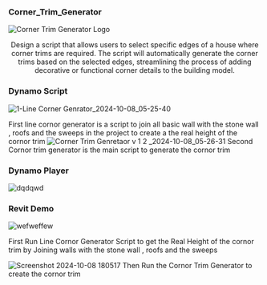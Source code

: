 ### Corner_Trim_Generator

![Corner Trim Generator Logo](https://github.com/user-attachments/assets/614cbdaa-4fc3-43cf-8743-fc02a8d5c5b8)

<p align="center">
Design a script that allows users to select specific edges of a house where corner trims are required. The script will automatically generate the corner trims based on the selected edges, streamlining the process of adding decorative or functional corner details to the building model.
</p>

### Dynamo Script 
![1-Line Corner Genrator_2024-10-08_05-25-40](https://github.com/user-attachments/assets/0343787c-c4e9-4cc2-a7de-098ac4293956)


First line cornor generator is a script to join all basic wall with the stone wall , roofs and the sweeps in the project to create a the real height of the cornor trim 
![Corner Trim Genretaor v 1 2 _2024-10-08_05-26-31](https://github.com/user-attachments/assets/228715fe-0937-41f5-864e-fb1d9011e33f)
Second Cornor trim generator is the main script to generate the cornor trim 

### Dynamo Player
![dqdqwd](https://github.com/user-attachments/assets/c9fc98fd-bebe-43e4-be7e-f973a752c98b)



### Revit Demo
![wefweffew](https://github.com/user-attachments/assets/5528cb7b-a037-495c-8ac4-00926bbcdc62)

First Run Line Cornor Generator Script to get the Real Height of the cornor trim by Joining walls with the stone wall , roofs and the sweeps 

![Screenshot 2024-10-08 180517](https://github.com/user-attachments/assets/f211b3b7-78b2-4613-9aea-9aad678360f4)
Then Run the Cornor Trim Generator to create the cornor trim 
